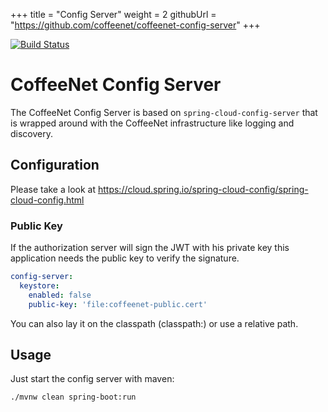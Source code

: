 +++
title = "Config Server"
weight = 2
githubUrl = "https://github.com/coffeenet/coffeenet-config-server"
+++

[![Build Status](https://travis-ci.org/coffeenet/coffeenet-config-server.svg?branch=master)](https://travis-ci.org/coffeenet/coffeenet-config-server)

# CoffeeNet Config Server

The CoffeeNet Config Server is based on `spring-cloud-config-server`
that is wrapped around with the CoffeeNet infrastructure like
logging and discovery.

## Configuration

Please take a look at https://cloud.spring.io/spring-cloud-config/spring-cloud-config.html


### Public Key

If the authorization server will sign the JWT with his
private key this application needs the public key to
verify the signature.

```yaml
config-server:
  keystore:
    enabled: false
    public-key: 'file:coffeenet-public.cert'
```

You can also lay it on the classpath (classpath:)
or use a relative path.


## Usage

Just start the config server with maven:

```bash
./mvnw clean spring-boot:run
```
